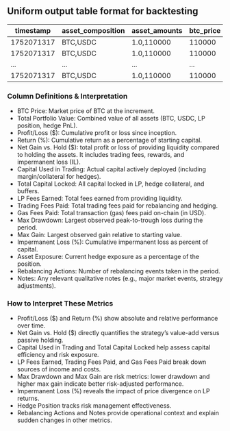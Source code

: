 ## Uniform output table format for backtesting

| timestamp  | asset_composition | asset_amounts | btc_price | total_portfolio_value | pnl    | return  | net_gain_vs_hold | capital_used_in_trading | total_capital_locked | lp_fees_earned | trading_fees_paid | gas_fees_paid | max_drawdown | max_gain | impermanent_loss | asset_exposure | rebalancing_actions | notes |
|------------|-------------------|---------------|-----------|-----------------------|--------|---------|------------------|-------------------------|----------------------|----------------|-------------------|---------------|--------------|----------|------------------|----------------|---------------------|-------|
| 1752071317 | BTC,USDC          | 1.0,110000    | 110000    | $0                    | 0.00%  | $0      | $219,000         | $219,000                | $0                   | $0             | $0                | 0%            | 0%           | 0.00%    | 0%               | 1,1            | 0                   | Start |
| 1752071317 | BTC,USDC          | 1.0,110000    | 110000    | $X,XXX                | X.XX%  | $X,XXX  | $XXX,XXX         | $XXX,XXX                | $X,XXX               | $XX            | $X                | X%            | X%           | X.XX%    | XX%              | X,X            | 0                     |       |
| ...        | ...               | ...           | ...       | ...                   | ...    | ...     | ...              | ...                     | ...                  | ...            | ...               | ...           | ...          | ...      | ...              | ...            | ...                 | ...   |
| 1752071317 | BTC,USDC          | 1.0,110000    | 110000    | $YY,YYY               | YY.YY% | $YY,YYY | $ZZZ,ZZZ         | $ZZZ,ZZZ                | $YY,YYY              | $YY            | $Y                | Y%            | Y%           | Y.YY%    | YY%              | Y,Y            | Y                   | End   |

### Column Definitions & Interpretation

- BTC Price: Market price of BTC at the increment.
- Total Portfolio Value: Combined value of all assets (BTC, USDC, LP position, hedge PnL). 
- Profit/Loss ($): Cumulative profit or loss since inception. 
- Return (%): Cumulative return as a percentage of starting capital. 
- Net Gain vs. Hold ($): total profit or loss of providing liquidity compared to holding the assets. It includes trading fees, rewards, and impermanent loss (IL).
- Capital Used in Trading: Actual capital actively deployed (including margin/collateral for hedges). 
- Total Capital Locked: All capital locked in LP, hedge collateral, and buffers. 
- LP Fees Earned: Total fees earned from providing liquidity. 
- Trading Fees Paid: Total trading fees paid for rebalancing and hedging. 
- Gas Fees Paid: Total transaction (gas) fees paid on-chain (in USD). 
- Max Drawdown: Largest observed peak-to-trough loss during the period. 
- Max Gain: Largest observed gain relative to starting value. 
- Impermanent Loss (%): Cumulative impermanent loss as percent of capital. 
- Asset Exposure: Current hedge exposure as a percentage of the position. 
- Rebalancing Actions: Number of rebalancing events taken in the period. 
- Notes: Any relevant qualitative notes (e.g., major market events, strategy adjustments).

### How to Interpret These Metrics
- Profit/Loss ($) and Return (%) show absolute and relative performance over time. 
- Net Gain vs. Hold ($) directly quantifies the strategy’s value-add versus passive holding. 
- Capital Used in Trading and Total Capital Locked help assess capital efficiency and risk exposure. 
- LP Fees Earned, Trading Fees Paid, and Gas Fees Paid break down sources of income and costs. 
- Max Drawdown and Max Gain are risk metrics: lower drawdown and higher max gain indicate better risk-adjusted performance. 
- Impermanent Loss (%) reveals the impact of price divergence on LP returns. 
- Hedge Position tracks risk management effectiveness. 
- Rebalancing Actions and Notes provide operational context and explain sudden changes in other metrics.
